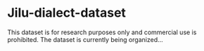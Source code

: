 # Jilu-dialect-dataset

This dataset is for research purposes only and commercial use is prohibited. The dataset is currently being organized...
